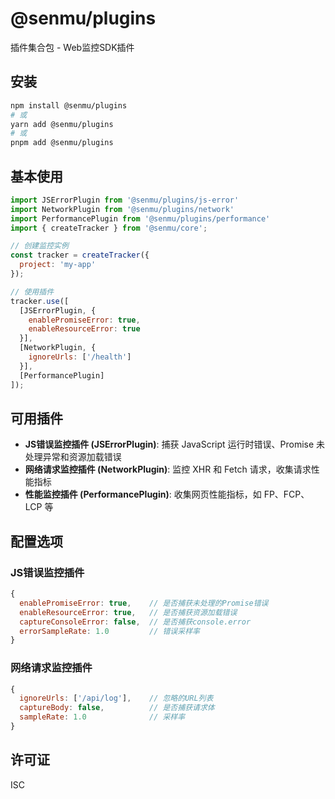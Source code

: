 # @senmu/plugins

插件集合包 - Web监控SDK插件

## 安装

```bash
npm install @senmu/plugins
# 或
yarn add @senmu/plugins
# 或
pnpm add @senmu/plugins
```

## 基本使用

```javascript
import JSErrorPlugin from '@senmu/plugins/js-error'
import NetworkPlugin from '@senmu/plugins/network'
import PerformancePlugin from '@senmu/plugins/performance'
import { createTracker } from '@senmu/core';

// 创建监控实例
const tracker = createTracker({
  project: 'my-app'
});

// 使用插件
tracker.use([
  [JSErrorPlugin, { 
    enablePromiseError: true, 
    enableResourceError: true 
  }],
  [NetworkPlugin, { 
    ignoreUrls: ['/health']
  }],
  [PerformancePlugin]
]);
```

## 可用插件

- **JS错误监控插件 (JSErrorPlugin)**: 捕获 JavaScript 运行时错误、Promise 未处理异常和资源加载错误
- **网络请求监控插件 (NetworkPlugin)**: 监控 XHR 和 Fetch 请求，收集请求性能指标
- **性能监控插件 (PerformancePlugin)**: 收集网页性能指标，如 FP、FCP、LCP 等

## 配置选项

### JS错误监控插件

```javascript
{
  enablePromiseError: true,    // 是否捕获未处理的Promise错误
  enableResourceError: true,   // 是否捕获资源加载错误
  captureConsoleError: false,  // 是否捕获console.error
  errorSampleRate: 1.0         // 错误采样率
}
```

### 网络请求监控插件

```javascript
{
  ignoreUrls: ['/api/log'],    // 忽略的URL列表
  captureBody: false,          // 是否捕获请求体
  sampleRate: 1.0              // 采样率
}
```

## 许可证

ISC